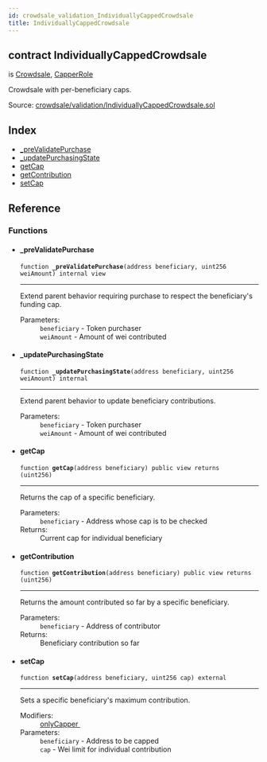 ```yaml
---
id: crowdsale_validation_IndividuallyCappedCrowdsale
title: IndividuallyCappedCrowdsale
---
```


<div class="contract-doc"><div class="contract"><h2 class="contract-header"><span class="contract-kind">contract</span> IndividuallyCappedCrowdsale</h2><p class="base-contracts"><span>is</span> <a href="crowdsale_Crowdsale.html">Crowdsale</a><span>, </span><a href="access_roles_CapperRole.html">CapperRole</a></p><p class="description">Crowdsale with per-beneficiary caps.</p><div class="source">Source: <a href="https://github.com/OpenZeppelin/zeppelin-solidity/blob/v2.1.2/contracts/crowdsale/validation/IndividuallyCappedCrowdsale.sol" target="_blank">crowdsale/validation/IndividuallyCappedCrowdsale.sol</a></div></div><div class="index"><h2>Index</h2><ul><li><a href="crowdsale_validation_IndividuallyCappedCrowdsale.html#_preValidatePurchase">_preValidatePurchase</a></li><li><a href="crowdsale_validation_IndividuallyCappedCrowdsale.html#_updatePurchasingState">_updatePurchasingState</a></li><li><a href="crowdsale_validation_IndividuallyCappedCrowdsale.html#getCap">getCap</a></li><li><a href="crowdsale_validation_IndividuallyCappedCrowdsale.html#getContribution">getContribution</a></li><li><a href="crowdsale_validation_IndividuallyCappedCrowdsale.html#setCap">setCap</a></li></ul></div><div class="reference"><h2>Reference</h2><div class="functions"><h3>Functions</h3><ul><li><div class="item function"><span id="_preValidatePurchase" class="anchor-marker"></span><h4 class="name">_preValidatePurchase</h4><div class="body"><code class="signature">function <strong>_preValidatePurchase</strong><span>(address beneficiary, uint256 weiAmount) </span><span>internal </span><span>view </span></code><hr/><div class="description"><p>Extend parent behavior requiring purchase to respect the beneficiary&#x27;s funding cap.</p></div><dl><dt><span class="label-parameters">Parameters:</span></dt><dd><div><code>beneficiary</code> - Token purchaser</div><div><code>weiAmount</code> - Amount of wei contributed</div></dd></dl></div></div></li><li><div class="item function"><span id="_updatePurchasingState" class="anchor-marker"></span><h4 class="name">_updatePurchasingState</h4><div class="body"><code class="signature">function <strong>_updatePurchasingState</strong><span>(address beneficiary, uint256 weiAmount) </span><span>internal </span></code><hr/><div class="description"><p>Extend parent behavior to update beneficiary contributions.</p></div><dl><dt><span class="label-parameters">Parameters:</span></dt><dd><div><code>beneficiary</code> - Token purchaser</div><div><code>weiAmount</code> - Amount of wei contributed</div></dd></dl></div></div></li><li><div class="item function"><span id="getCap" class="anchor-marker"></span><h4 class="name">getCap</h4><div class="body"><code class="signature">function <strong>getCap</strong><span>(address beneficiary) </span><span>public </span><span>view </span><span>returns  (uint256) </span></code><hr/><div class="description"><p>Returns the cap of a specific beneficiary.</p></div><dl><dt><span class="label-parameters">Parameters:</span></dt><dd><div><code>beneficiary</code> - Address whose cap is to be checked</div></dd><dt><span class="label-return">Returns:</span></dt><dd>Current cap for individual beneficiary</dd></dl></div></div></li><li><div class="item function"><span id="getContribution" class="anchor-marker"></span><h4 class="name">getContribution</h4><div class="body"><code class="signature">function <strong>getContribution</strong><span>(address beneficiary) </span><span>public </span><span>view </span><span>returns  (uint256) </span></code><hr/><div class="description"><p>Returns the amount contributed so far by a specific beneficiary.</p></div><dl><dt><span class="label-parameters">Parameters:</span></dt><dd><div><code>beneficiary</code> - Address of contributor</div></dd><dt><span class="label-return">Returns:</span></dt><dd>Beneficiary contribution so far</dd></dl></div></div></li><li><div class="item function"><span id="setCap" class="anchor-marker"></span><h4 class="name">setCap</h4><div class="body"><code class="signature">function <strong>setCap</strong><span>(address beneficiary, uint256 cap) </span><span>external </span></code><hr/><div class="description"><p>Sets a specific beneficiary&#x27;s maximum contribution.</p></div><dl><dt><span class="label-modifiers">Modifiers:</span></dt><dd><a href="access_roles_CapperRole.html#onlyCapper">onlyCapper </a></dd><dt><span class="label-parameters">Parameters:</span></dt><dd><div><code>beneficiary</code> - Address to be capped</div><div><code>cap</code> - Wei limit for individual contribution</div></dd></dl></div></div></li></ul></div></div></div>
